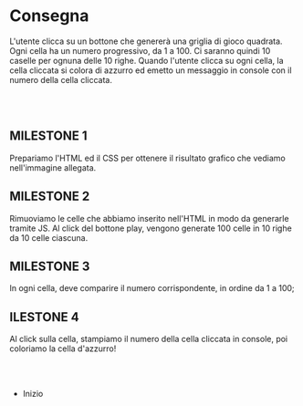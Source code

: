 # Consegna

L'utente clicca su un bottone che genererà una griglia di gioco quadrata.
Ogni cella ha un numero progressivo, da 1 a 100.
Ci saranno quindi 10 caselle per ognuna delle 10 righe.
Quando l'utente clicca su ogni cella, la cella cliccata si colora di azzurro ed emetto un messaggio in console con il numero della cella cliccata.

<br>
<br>

## MILESTONE 1

Prepariamo l'HTML ed il CSS per ottenere il risultato grafico che vediamo nell'immagine allegata.

## MILESTONE 2

Rimuoviamo le celle che abbiamo inserito nell'HTML in modo da generarle tramite JS. Al click del bottone play, vengono generate 100 celle in 10 righe da 10 celle ciascuna.

## MILESTONE 3

In ogni cella, deve comparire il numero corrispondente, in ordine da 1 a 100;

## ILESTONE 4

Al click sulla cella, stampiamo il numero della cella cliccata in console, poi coloriamo la cella d'azzurro!

<br>
<br>

- Inizio
